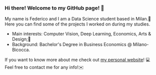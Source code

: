 ### Hi there! Welcome to my GitHub page! 👋

My name is Federico and I am a Data Science student based in Milan.📍<br/>
Here you can find some of the projects I worked on during my studies.<br/>

* Main interests: Computer Vision, Deep Learning, Economics, Arts & Design;🎨
* Background: Bachelor's Degree in Business Economics @ Milano-Bicocca.

If you want to know more about me check out [my personal website](federicodeservi.com)! 💻<br/>
Feel free to contact me for any info!✉️
